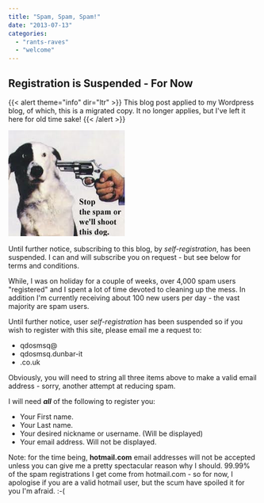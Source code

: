 ```yaml
---
title: "Spam, Spam, Spam!"
date: "2013-07-13"
categories: 
  - "rants-raves"
  - "welcome"
---
```


## Registration is Suspended - For Now

{{< alert theme="info" dir="ltr" >}}
This blog post applied to my Wordpress blog, of which, this is a migrated copy. It no longer applies, but I've left it here for old time sake!
{{< /alert >}}

![](images/spam.jpeg "Stop the spam!")

Until further notice, subscribing to this blog, by _self-registration_, has been suspended. I can and will subscribe you on request - but see below for terms and conditions.

While, I was on holiday for a couple of weeks, over 4,000 spam users "registered" and I spent a lot of time devoted to cleaning up the mess. In addition I'm currently receiving about 100 new users per day - the vast majority are spam users.

Until further notice, user _self-registration_ has been suspended so if you wish to register with this site, please email me a request to:

- qdosmsq@
- qdosmsq.dunbar-it
- .co.uk

Obviously, you will need to string all three items above to make a valid email address - sorry, another attempt at reducing spam.

I will need _**all**_ of the following to register you:

- Your First name.
- Your Last name.
- Your desired nickname or username. (Will be displayed)
- Your email address. Will not be displayed.

Note: for the time being, **hotmail.com** email addresses will not be accepted unless you can give me a pretty spectacular reason why I should. 99.99% of the spam registrations I get come from hotmail.com - so for now, I apologise if you are a valid hotmail user, but the scum have spoiled it for you I'm afraid. :-(
